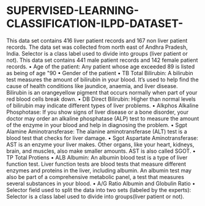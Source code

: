 # SUPERVISED-LEARNING-CLASSIFICATION-ILPD-DATASET-
This data set contains 416 liver patient records and 167 non liver patient
records. The data set was collected from north east of Andhra Pradesh, India. Selector is a class label used
to divide into groups (liver patient or not). This data set contains 441 male patient records and 142 female
patient records.
• Age of the patient: Any patient whose age exceeded 89 is listed as being of age "90
• Gender of the patient
• TB Total Bilirubin: A bilirubin test measures the amount of bilirubin in your blood. It’s used to help
find the cause of health conditions like jaundice, anaemia, and liver disease. Bilirubin is an
orangeyellow pigment that occurs normally when part of your red blood cells break down.
• DB Direct Bilirubin: Higher than normal levels of bilirubin may indicate different types of liver
problems.
• Alkphos Alkaline Phosphotase: If you show signs of liver disease or a bone disorder, your doctor
may order an alkaline phosphatase (ALP) test to measure the amount of the enzyme in your blood
and help in diagnosing the problem.
• Sgpt Alamine Aminotransferase: The alanine aminotransferase (ALT) test is a blood test that checks
for liver damage.
• Sgot Aspartate Aminotransferase: AST is an enzyme your liver makes. Other organs, like your heart,
kidneys, brain, and muscles, also make smaller amounts. AST is also called SGOT.
• TP Total Protiens
• ALB Albumin: An albumin blood test is a type of liver function test. Liver function tests are blood
tests that measure different enzymes and proteins in the liver, including albumin. An albumin test
may also be part of a comprehensive metabolic panel, a test that measures several substances in
your blood.
• A/G Ratio Albumin and Globulin Ratio
• Selector field used to split the data into two sets (labeled by the experts): Selector is a class label
used to divide into groups(liver patient or not). 
